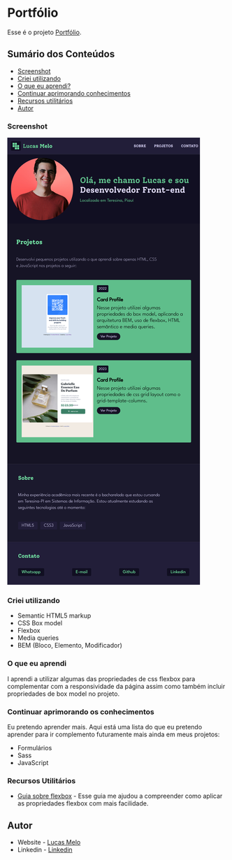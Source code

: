 # Portfólio

Esse é o projeto [Portfólio](https://lucasmeloc.github.io/portfolio/).

## Sumário dos Conteúdos

- [Screenshot](###screenshot)
- [Criei utilizando](###criei-utilizando)
- [O que eu aprendi?](###o-que-eu-aprendi)
- [Continuar aprimorando conhecimentos](###continuar-aprimorando-os-conhecimentos)
- [Recursos utilitários](###recursos-utilitarios)
- [Autor](#autor)

### Screenshot

![Resultado Final da Interface](./design/design.png)

### Criei utilizando

- Semantic HTML5 markup
- CSS Box model
- Flexbox
- Media queries
- BEM (Bloco, Elemento, Modificador)

### O que eu aprendi

I aprendi a utilizar algumas das propriedades de css flexbox para complementar com a responsividade da página assim como também incluir propriedades de box model no projeto.

### Continuar aprimorando os conhecimentos

Eu pretendo aprender mais. Aqui está uma lista do que eu pretendo aprender para ir complemento futuramente mais ainda em meus projetos:

- Formulários
- Sass
- JavaScript

### Recursos Utilitários

- [Guia sobre flexbox](https://origamid.com/projetos/flexbox-guia-completo/) - Esse guia me ajudou a compreender como aplicar as propriedades flexbox com mais facilidade.

## Autor

- Website - [Lucas Melo](https://lucasmeloc.github.io/portfolio)
- Linkedin - [Linkedin](https://www.linkedin.com/in/lucasmeloc)
